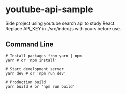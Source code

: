 # youtube-api-sample

Side project using youtube search api to study React.  
Replace API_KEY in ./src/index.js with yours before use.

## Command Line

```shell
# Install packages from yarn | npm
yarn # or 'npm install'
```
```shell
# Start development server
yarn dev # or 'npm run dev'
```
```shell
# Production build
yarn build # or 'npm run build'
```
